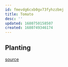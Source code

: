 ```yaml
---
id: fmevdg6cxb0gv73fyhzzbmj
title: Tomato
desc: ''
updated: 1680750158507
created: 1680749346174
---
```


## Planting

[source](https://www.thespruce.com/top-tomato-growing-tips-1402587)
